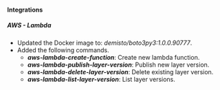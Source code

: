 
#### Integrations

##### AWS - Lambda

- Updated the Docker image to: *demisto/boto3py3:1.0.0.90777*.
- Added the following commands.
  - ***aws-lambda-create-function***: Create new lambda function.
  - ***aws-lambda-publish-layer-version***: Publish new layer version.
  - ***aws-lambda-delete-layer-version***: Delete existing layer version.
  - ***aws-lambda-list-layer-version***: List layer versions.
